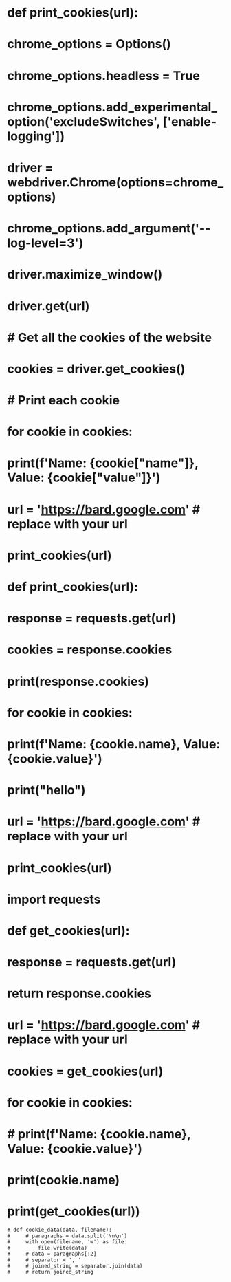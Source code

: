 

# def print_cookies(url):
#     chrome_options = Options()
#     chrome_options.headless = True
#     chrome_options.add_experimental_option('excludeSwitches', ['enable-logging'])
#     driver = webdriver.Chrome(options=chrome_options)
#     chrome_options.add_argument('--log-level=3')
#     driver.maximize_window()
#     driver.get(url)
#     # Get all the cookies of the website
#     cookies = driver.get_cookies()
    
#     # Print each cookie
#     for cookie in cookies:
#         print(f'Name: {cookie["name"]}, Value: {cookie["value"]}')

# url = 'https://bard.google.com'  # replace with your url
# print_cookies(url)

# def print_cookies(url):
#     response = requests.get(url)
#     cookies = response.cookies
#     print(response.cookies)

#     for cookie in cookies:
#         print(f'Name: {cookie.name}, Value: {cookie.value}')
#         print("hello")

# url = 'https://bard.google.com'  # replace with your url
# print_cookies(url)

# import requests

# def get_cookies(url):
#     response = requests.get(url)
#     return response.cookies

# url = 'https://bard.google.com'  # replace with your url
# cookies = get_cookies(url)
# for cookie in cookies:
#     # print(f'Name: {cookie.name}, Value: {cookie.value}')
#     print(cookie.name)
# print(get_cookies(url))

    # def cookie_data(data, filename):
    #     # paragraphs = data.split('\n\n')
    #     with open(filename, 'w') as file:
    #         file.write(data)
    #     # data = paragraphs[:2]
    #     # separator = ', '
    #     # joined_string = separator.join(data)
    #     # return joined_string
